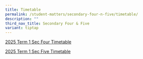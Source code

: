 ```yaml
---
title: Timetable
permalink: /student-matters/secondary-four-n-five/timetable/
description: ""
third_nav_title: Secondary Four & Five
variant: tiptap
---
```

<p><a href="/files/2025 TT Term1/NSS_Term_1_Timetable_for_Secondary_Four__2025_.pdf" rel="noopener nofollow" target="_blank">2025 Term 1 Sec Four Timetable</a>
</p>
<p><a href="/files/2025 TT Term1/NSS_Term_1_Timetable_for_Secondary_Five__2025_.pdf" rel="noopener nofollow" target="_blank">2025 Term 1 Sec Five Timetable</a>
</p>